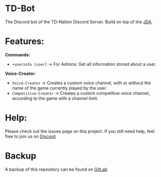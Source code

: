 # TD-Bot
The Discord bot of the TD-Nation Discord Server. Build on top of the [JDA](https://github.com/DV8FromTheWorld/JDA).


# Features:

**Commands:**
* `+userinfo [user]` -> For Admins: Get all information stored about a user.

**Voice-Creator:**
* `Voice-Creator` -> Creates a custom voice channel, with or without the name of the game currently played by the user.
* `Competitive-Creator` -> Creates a custom competitive voice channel, according to the game with a channel limit.



# Help:

Please check out the issues page on this project.
If you still need help, feel free to join us on [Discord](https://discord.com/invite/3z8jWKu).

# Backup
A backup of this repository can be found on [GitLab](https://gitlab.com/Th3Ph4nt0m/TD-Bot)
